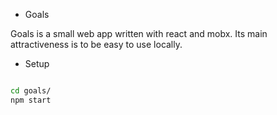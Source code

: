 * Goals

Goals is a small web app written with react and mobx. Its main attractiveness is to be easy to use locally.

* Setup

```bash

cd goals/
npm start

```